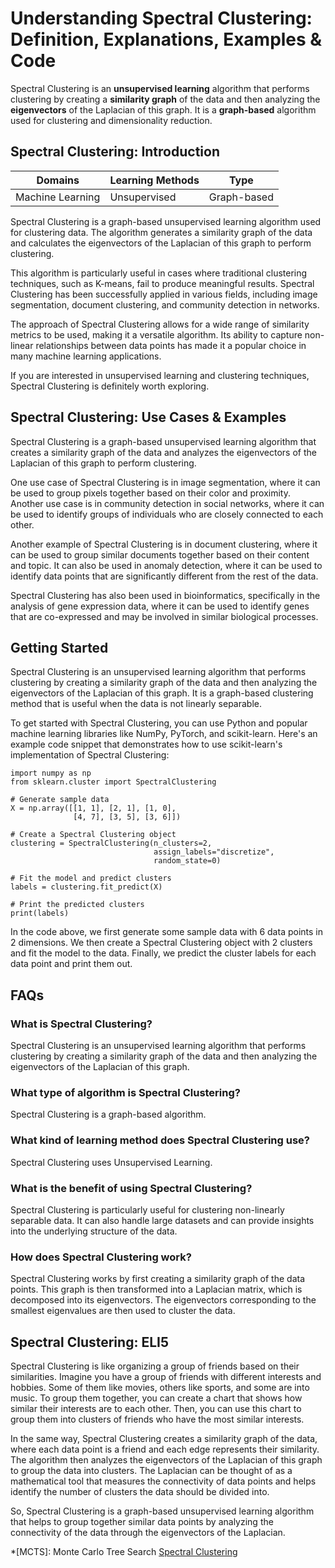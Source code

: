 # Understanding Spectral Clustering: Definition, Explanations, Examples & Code

Spectral Clustering is an **unsupervised learning** algorithm that performs
clustering by creating a **similarity graph** of the data and then analyzing
the **eigenvectors** of the Laplacian of this graph. It is a **graph-based**
algorithm used for clustering and dimensionality reduction.

## Spectral Clustering: Introduction

Domains | Learning Methods | Type  
---|---|---  
Machine Learning | Unsupervised | Graph-based  
  
Spectral Clustering is a graph-based unsupervised learning algorithm used for
clustering data. The algorithm generates a similarity graph of the data and
calculates the eigenvectors of the Laplacian of this graph to perform
clustering.

This algorithm is particularly useful in cases where traditional clustering
techniques, such as K-means, fail to produce meaningful results. Spectral
Clustering has been successfully applied in various fields, including image
segmentation, document clustering, and community detection in networks.

The approach of Spectral Clustering allows for a wide range of similarity
metrics to be used, making it a versatile algorithm. Its ability to capture
non-linear relationships between data points has made it a popular choice in
many machine learning applications.

If you are interested in unsupervised learning and clustering techniques,
Spectral Clustering is definitely worth exploring.

## Spectral Clustering: Use Cases & Examples

Spectral Clustering is a graph-based unsupervised learning algorithm that
creates a similarity graph of the data and analyzes the eigenvectors of the
Laplacian of this graph to perform clustering.

One use case of Spectral Clustering is in image segmentation, where it can be
used to group pixels together based on their color and proximity. Another use
case is in community detection in social networks, where it can be used to
identify groups of individuals who are closely connected to each other.

Another example of Spectral Clustering is in document clustering, where it can
be used to group similar documents together based on their content and topic.
It can also be used in anomaly detection, where it can be used to identify
data points that are significantly different from the rest of the data.

Spectral Clustering has also been used in bioinformatics, specifically in the
analysis of gene expression data, where it can be used to identify genes that
are co-expressed and may be involved in similar biological processes.

## Getting Started

Spectral Clustering is an unsupervised learning algorithm that performs
clustering by creating a similarity graph of the data and then analyzing the
eigenvectors of the Laplacian of this graph. It is a graph-based clustering
method that is useful when the data is not linearly separable.

To get started with Spectral Clustering, you can use Python and popular
machine learning libraries like NumPy, PyTorch, and scikit-learn. Here's an
example code snippet that demonstrates how to use scikit-learn's
implementation of Spectral Clustering:

    
    
    
    import numpy as np
    from sklearn.cluster import SpectralClustering
    
    # Generate sample data
    X = np.array([[1, 1], [2, 1], [1, 0],
                  [4, 7], [3, 5], [3, 6]])
    
    # Create a Spectral Clustering object
    clustering = SpectralClustering(n_clusters=2,
                                    assign_labels="discretize",
                                    random_state=0)
    
    # Fit the model and predict clusters
    labels = clustering.fit_predict(X)
    
    # Print the predicted clusters
    print(labels)
    
    

In the code above, we first generate some sample data with 6 data points in 2
dimensions. We then create a Spectral Clustering object with 2 clusters and
fit the model to the data. Finally, we predict the cluster labels for each
data point and print them out.

## FAQs

### What is Spectral Clustering?

Spectral Clustering is an unsupervised learning algorithm that performs
clustering by creating a similarity graph of the data and then analyzing the
eigenvectors of the Laplacian of this graph.

### What type of algorithm is Spectral Clustering?

Spectral Clustering is a graph-based algorithm.

### What kind of learning method does Spectral Clustering use?

Spectral Clustering uses Unsupervised Learning.

### What is the benefit of using Spectral Clustering?

Spectral Clustering is particularly useful for clustering non-linearly
separable data. It can also handle large datasets and can provide insights
into the underlying structure of the data.

### How does Spectral Clustering work?

Spectral Clustering works by first creating a similarity graph of the data
points. This graph is then transformed into a Laplacian matrix, which is
decomposed into its eigenvectors. The eigenvectors corresponding to the
smallest eigenvalues are then used to cluster the data.

## Spectral Clustering: ELI5

Spectral Clustering is like organizing a group of friends based on their
similarities. Imagine you have a group of friends with different interests and
hobbies. Some of them like movies, others like sports, and some are into
music. To group them together, you can create a chart that shows how similar
their interests are to each other. Then, you can use this chart to group them
into clusters of friends who have the most similar interests.

In the same way, Spectral Clustering creates a similarity graph of the data,
where each data point is a friend and each edge represents their similarity.
The algorithm then analyzes the eigenvectors of the Laplacian of this graph to
group the data into clusters. The Laplacian can be thought of as a
mathematical tool that measures the connectivity of data points and helps
identify the number of clusters the data should be divided into.

So, Spectral Clustering is a graph-based unsupervised learning algorithm that
helps to group together similar data points by analyzing the connectivity of
the data through the eigenvectors of the Laplacian.

  *[MCTS]: Monte Carlo Tree Search
[Spectral Clustering](https://serp.ai/spectral-clustering/)
